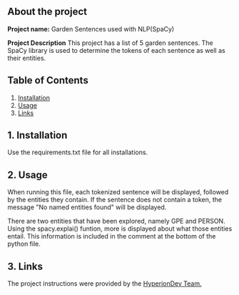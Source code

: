 ## About the project
**Project name:** 
  Garden Sentences used with NLP(SpaCy)

**Project Description**
 This project has a list of 5 garden sentences. The SpaCy library is used to determine the tokens of each sentence as well as their entities. 

## Table of Contents
1. [Installation](#install)
2. [Usage](#usage) 
3. [Links](#links)

<a name="install"></a>
## 1. Installation
Use the requirements.txt file for all installations.

<a name="usage"></a>
## 2. Usage
When running this file, each tokenized sentence will be displayed, followed by the entities they contain. If the sentence does not contain a token, the message "No named entities found" will be displayed. 

There are two entities that have been explored, namely GPE and PERSON. Using the spacy.explai() funtion, more is displayed about what those entities entail. This information is included in the comment at the bottom of the python file. 

<a name="links"></a>
## 3. Links
The project instructions were provided by the [HyperionDev Team.](https://www.hyperiondev.com/) 
